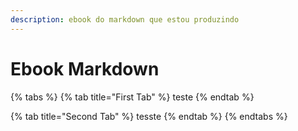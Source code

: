 ```yaml
---
description: ebook do markdown que estou produzindo
---
```


# Ebook Markdown

{% tabs %}
{% tab title="First Tab" %}
teste
{% endtab %}

{% tab title="Second Tab" %}
tesste
{% endtab %}
{% endtabs %}

